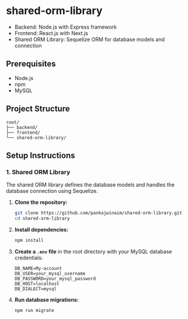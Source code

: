 # shared-orm-library

- Backend: Node.js with Express framework
- Frontend: React.js with Next.js
- Shared ORM Library: Sequelize ORM for database models and connection

## Prerequisites

- Node.js
- npm
- MySQL

## Project Structure

```
root/
├── backend/
├── frontend/
└── shared-orm-library/
```

## Setup Instructions

### 1. Shared ORM Library

The shared ORM library defines the database models and handles the database connection using Sequelize.

1. **Clone the repository:**
   ```bash
   git clone https://github.com/pankajwinaim/shared-orm-library.git
   cd shared-orm-library
   ```

2. **Install dependencies:**
   ```bash
   npm install
   ```

3. **Create a `.env` file** in the root directory with your MySQL database credentials:
   ```
   DB_NAME=My-account
   DB_USER=your_mysql_username
   DB_PASSWORD=your_mysql_password
   DB_HOST=localhost
   DB_DIALECT=mysql
   ```

4. **Run database migrations:**
   ```bash
   npm run migrate
   ```

